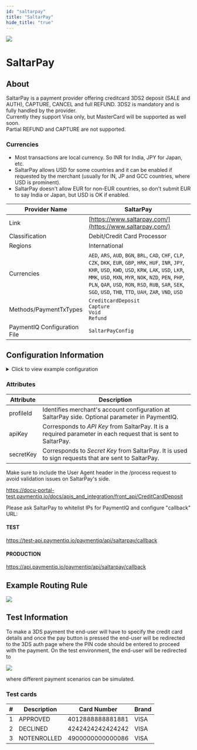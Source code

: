 ```yaml
--- 
id: "saltarpay" 
title: "SaltarPay"
hide_title: "true"
---
```

 
![](/img/providers/logos/saltarpay.png)

# SaltarPay

## About
SaltarPay is a payment provider offering creditcard 3DS2 deposit (SALE and AUTH), CAPTURE, CANCEL and full REFUND. 3DS2 is mandatory and is fully handled by the provider.<br/>
Currently they support Visa only, but MasterCard will be supported as well soon.<br/>
Partial REFUND and CAPTURE are not supported.

### Currencies
- Most transactions are local currency. So INR for India, JPY for Japan, etc.
- SaltarPay allows USD for some countries and it can be enabled if requested by the merchant (usually for IN, JP and GCC countries, where USD is prominent).
- SaltarPay doesn't allow EUR for non-EUR countries, so don't submit EUR to say India or Japan, but USD is OK if enabled.

| Provider Name                | SaltarPay                                                                                                                                                                                                                                                                                                                                      |
|------------------------------|------------------------------------------------------------------------------------------------------------------------------------------------------------------------------------------------------------------------------------------------------------------------------------------------------------------------------------------------|
| Link                         | [https://www.saltarpay.com/](https://www.saltarpay.com/)                                                                                                                                                                                                                                                                                       |
| Classification               | Debit/Credit Card Processor                                                                                                                                                                                                                                                                                                                    |
| Regions                      | International                                                                                                                                                                                                                                                                                                                                  |
| Currencies                   | `AED`, `ARS`, `AUD`, `BGN`, `BRL`, `CAD`, `CHF`, `CLP`, `CZK`, `DKK`, `EUR`, `GBP`, `HRK`, `HUF`, `INR`, `JPY`, `KHR`, `USD`, `KWD`, `USD`, `KRW`, `LAK`, `USD`, `LKR`, `MMK`, `USD`, `MXN`, `MYR`, `NOK`, `NZD`, `PEN`, `PHP`, `PLN`, `QAR`, `USD`, `RON`, `RSD`, `RUB`, `SAR`, `SEK`, `SGD`, `USD`, `THB`, `TTD`, `UAH`, `ZAR`, `VND`, `USD` |
| Methods/PaymentTxTypes       | `CreditcardDeposit`<br/>`Capture`<br/>`Void`<br/>`Refund`                                                                                                                                                                                                                                                                                      |
| PaymentIQ Configuration File | `SaltarPayConfig`                                                                                                                                                                                                                                                                                                                              |

## Configuration Information

<details>
<summary>Click to view example configuration</summary>
<br/>

```xml
<com.devcode.paymentiq.integration.saltrapay.SaltarPayConfig>
  <enabled>true</enabled>
  <useViqProxy>true</useViqProxy>
  <accounts>
    <entry>
      <string>DEFAULT</string>
      <account>
        <profileId>??</profileId>
        <apiKey>??</apiKey>
        <secretKey>??</secretKey>
        <use3Dsecure>true</use3Dsecure><!--true - to make 3DS payment, false - to make N3DS payment-->
        <authType>AUTH_CAPTURE</authType><!--FINAL_AUTH - to make AUTH, AUTH_CAPTURE - to make SALE (AUTH + CAPTURE as one tx)-->
        <supportedCurrencies>USD</supportedCurrencies>
      </account>
    </entry>
  </accounts>
  <container>iframe</container><!--iframe (default) or window-->
  <testMode>false</testMode>
  <defaultDescriptor>Bambora Payment: ${ptx.txRefId}</defaultDescriptor>
</com.devcode.paymentiq.integration.saltrapay.SaltarPayConfig>

```
</details>

### Attributes

| Attribute | Description                                                                                                    |
|-----------|----------------------------------------------------------------------------------------------------------------|
| profileId | Identifies merchant's account configuration at SaltarPay side. Optional parameter in PaymentIQ.                |
| apiKey    | Corresponds to *API Key* from SaltarPay. It is a required parameter in each request that is sent to SaltarPay. |
| secretKey | Corresponds to *Secret Key* from SaltarPay. It is used to sign requests that are sent to SaltarPay.            |

Make sure to include the User Agent header in the /process request to avoid validation issues on SaltarPay's side.

https://docu-portal-test.paymentiq.io/docs/apis_and_integration/front_api/CreditCardDeposit

Please ask SaltarPay to whitelist IPs for PaymentIQ and configure "callback" URL:

#### TEST
https://test-api.paymentiq.io/paymentiq/api/saltarpay/callback

#### PRODUCTION
https://api.paymentiq.io/paymentiq/api/saltarpay/callback

## Example Routing Rule
![](/img/providers/routing/saltarpay.png)

## Test Information

To make a 3DS payment the end-user will have to specify the credit card details and once the pay button is pressed the end-user will be redirected to the 3DS auth page where the PIN code should be entered to proceed with the payment.
On the test environment, the end-user will be redirected to

![](/img/providers/saltarpay_3ds_auth.png)

where different payment scenarios can be simulated.

### Test cards

| # | Description | Card Number      | Brand |
|---|-------------|------------------|-------|
| 1 | APPROVED    | 4012888888881881 | VISA  |
| 2 | DECLINED    | 4242424242424242 | VISA  |
| 3 | NOTENROLLED | 4900000000000086 | VISA  |